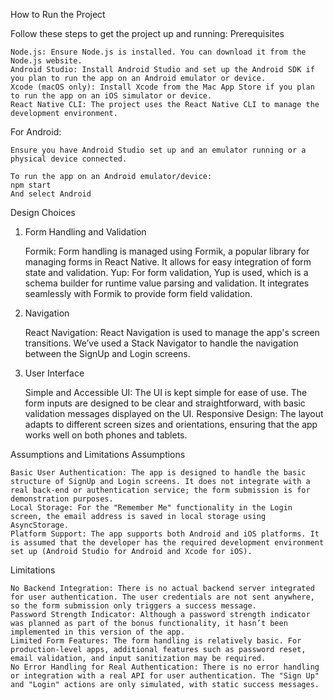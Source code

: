 How to Run the Project

Follow these steps to get the project up and running:
Prerequisites

    Node.js: Ensure Node.js is installed. You can download it from the Node.js website.
    Android Studio: Install Android Studio and set up the Android SDK if you plan to run the app on an Android emulator or device.
    Xcode (macOS only): Install Xcode from the Mac App Store if you plan to run the app on an iOS simulator or device.
    React Native CLI: The project uses the React Native CLI to manage the development environment.

For Android:

    Ensure you have Android Studio set up and an emulator running or a physical device connected.

    To run the app on an Android emulator/device:
    npm start
    And select Android


Design Choices
1. Form Handling and Validation

    Formik: Form handling is managed using Formik, a popular library for managing forms in React Native. It allows for easy integration of form state and validation.
    Yup: For form validation, Yup is used, which is a schema builder for runtime value parsing and validation. It integrates seamlessly with Formik to provide form field validation.

2. Navigation

    React Navigation: React Navigation is used to manage the app's screen transitions. We’ve used a Stack Navigator to handle the navigation between the SignUp and Login screens.

3. User Interface

    Simple and Accessible UI: The UI is kept simple for ease of use. The form inputs are designed to be clear and straightforward, with basic validation messages displayed on the UI.
    Responsive Design: The layout adapts to different screen sizes and orientations, ensuring that the app works well on both phones and tablets.

Assumptions and Limitations
Assumptions

    Basic User Authentication: The app is designed to handle the basic structure of SignUp and Login screens. It does not integrate with a real back-end or authentication service; the form submission is for demonstration purposes.
    Local Storage: For the "Remember Me" functionality in the Login screen, the email address is saved in local storage using AsyncStorage.
    Platform Support: The app supports both Android and iOS platforms. It is assumed that the developer has the required development environment set up (Android Studio for Android and Xcode for iOS).

Limitations

    No Backend Integration: There is no actual backend server integrated for user authentication. The user credentials are not sent anywhere, so the form submission only triggers a success message.
    Password Strength Indicator: Although a password strength indicator was planned as part of the bonus functionality, it hasn’t been implemented in this version of the app.
    Limited Form Features: The form handling is relatively basic. For production-level apps, additional features such as password reset, email validation, and input sanitization may be required.
    No Error Handling for Real Authentication: There is no error handling or integration with a real API for user authentication. The "Sign Up" and "Login" actions are only simulated, with static success messages.
